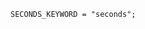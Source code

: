 <!-- This file is generated automatically by infrastructure scripts. Please don't edit by hand. -->

```{ .ebnf .slang-ebnf #SECONDS_KEYWORD }
SECONDS_KEYWORD = "seconds";
```
